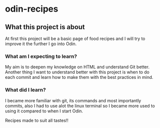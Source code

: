 # odin-recipes #

## What this project is about ##

At first this project will be a basic page of food recipes and I will try to improve it the further I go into Odin.

### What am I expecting to learn? ###

My aim is to deepen my knowledge on HTML and understand Git better. Another thing I want to understand better with this project is when to do each commit and learn how to make them with the best practices in mind. 


### What did I learn? ###

I became more familiar with git, its commands and most importantly commits, also I had to use alot the linux terminal so I became more used to using it compared to when I start Odin.

Recipes made to suit all tastes!!

